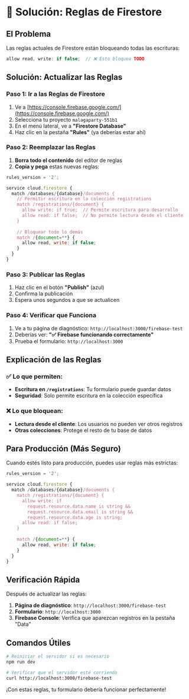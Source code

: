 # 🔧 Solución: Reglas de Firestore

## El Problema
Las reglas actuales de Firestore están bloqueando todas las escrituras:
```javascript
allow read, write: if false;  // ❌ Esto bloquea TODO
```

## Solución: Actualizar las Reglas

### Paso 1: Ir a las Reglas de Firestore
1. Ve a [https://console.firebase.google.com/](https://console.firebase.google.com/)
2. Selecciona tu proyecto `malagaparty-551b1`
3. En el menú lateral, ve a **"Firestore Database"**
4. Haz clic en la pestaña **"Rules"** (ya deberías estar ahí)

### Paso 2: Reemplazar las Reglas
1. **Borra todo el contenido** del editor de reglas
2. **Copia y pega** estas nuevas reglas:

```javascript
rules_version = '2';

service cloud.firestore {
  match /databases/{database}/documents {
    // Permitir escritura en la colección registrations
    match /registrations/{document} {
      allow write: if true;  // Permite escritura para desarrollo
      allow read: if false;  // No permite lectura desde el cliente
    }
    
    // Bloquear todo lo demás
    match /{document=**} {
      allow read, write: if false;
    }
  }
}
```

### Paso 3: Publicar las Reglas
1. Haz clic en el botón **"Publish"** (azul)
2. Confirma la publicación
3. Espera unos segundos a que se actualicen

### Paso 4: Verificar que Funciona
1. Ve a tu página de diagnóstico: `http://localhost:3000/firebase-test`
2. Deberías ver: **"✅ Firebase funcionando correctamente"**
3. Prueba el formulario: `http://localhost:3000`

## Explicación de las Reglas

### ✅ Lo que permiten:
- **Escritura en `/registrations`**: Tu formulario puede guardar datos
- **Seguridad**: Solo permite escritura en la colección específica

### ❌ Lo que bloquean:
- **Lectura desde el cliente**: Los usuarios no pueden ver otros registros
- **Otras colecciones**: Protege el resto de tu base de datos

## Para Producción (Más Seguro)

Cuando estés listo para producción, puedes usar reglas más estrictas:

```javascript
rules_version = '2';

service cloud.firestore {
  match /databases/{database}/documents {
    match /registrations/{document} {
      allow write: if 
        request.resource.data.name is string &&
        request.resource.data.email is string &&
        request.resource.data.age is string;
      allow read: if false;
    }
    
    match /{document=**} {
      allow read, write: if false;
    }
  }
}
```

## Verificación Rápida

Después de actualizar las reglas:

1. **Página de diagnóstico**: `http://localhost:3000/firebase-test`
2. **Formulario**: `http://localhost:3000`
3. **Firebase Console**: Verifica que aparezcan registros en la pestaña "Data"

## Comandos Útiles

```bash
# Reiniciar el servidor si es necesario
npm run dev

# Verificar que el servidor esté corriendo
curl http://localhost:3000/firebase-test
```

¡Con estas reglas, tu formulario debería funcionar perfectamente! 